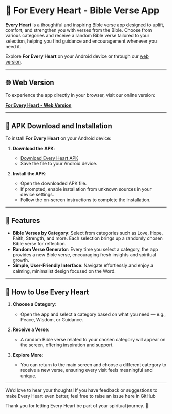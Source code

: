 # 🙏 For Every Heart - Bible Verse App

**Every Heart** is a thoughtful and inspiring Bible verse app designed to uplift, comfort, and strengthen you with verses from the Bible. Choose from various categories and receive a random Bible verse tailored to your selection, helping you find guidance and encouragement whenever you need it.

Explore **For Every Heart** on your Android device or through our [web version](https://foreveryheart.netlify.app).

---

## 🌐 Web Version

To experience the app directly in your browser, visit our online version:

[**For Every Heart - Web Version**](https://foreveryheart.netlify.app)

---

## 📲 APK Download and Installation

To install **For Every Heart** on your Android device:

1. **Download the APK**:
   - [Download Every Heart APK](https://drive.google.com/file/d/1m2NJjLUpAQupTGes8rqfYLEQVpn_W-Bn/view)
   - Save the file to your Android device.

2. **Install the APK**:
   - Open the downloaded APK file.
   - If prompted, enable installation from unknown sources in your device settings.
   - Follow the on-screen instructions to complete the installation.

---

## 🌟 Features

- **Bible Verses by Category**: Select from categories such as Love, Hope, Faith, Strength, and more. Each selection brings up a randomly chosen Bible verse for reflection.
- **Random Verse Generator**: Every time you select a category, the app provides a new Bible verse, encouraging fresh insights and spiritual growth.
- **Simple, User-Friendly Interface**: Navigate effortlessly and enjoy a calming, minimalist design focused on the Word.
  
---

## 🤔 How to Use Every Heart

1. **Choose a Category**:
   - Open the app and select a category based on what you need — e.g., Peace, Wisdom, or Guidance.
   
2. **Receive a Verse**:
   - A random Bible verse related to your chosen category will appear on the screen, offering inspiration and support.
   
3. **Explore More**:
   - You can return to the main screen and choose a different category to receive a new verse, ensuring every visit feels meaningful and unique.

---

We’d love to hear your thoughts! If you have feedback or suggestions to make Every Heart even better, feel free to raise an issue here in GitHub

Thank you for letting Every Heart be part of your spiritual journey. 🙏

